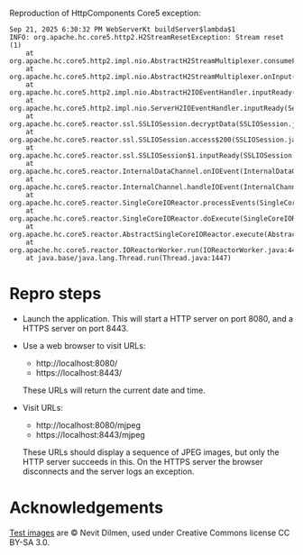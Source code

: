 Reproduction of HttpComponents Core5 exception:
```
Sep 21, 2025 6:30:32 PM WebServerKt buildServer$lambda$1
INFO: org.apache.hc.core5.http2.H2StreamResetException: Stream reset (1)
	at org.apache.hc.core5.http2.impl.nio.AbstractH2StreamMultiplexer.consumeFrame(AbstractH2StreamMultiplexer.java:874)
	at org.apache.hc.core5.http2.impl.nio.AbstractH2StreamMultiplexer.onInput(AbstractH2StreamMultiplexer.java:455)
	at org.apache.hc.core5.http2.impl.nio.AbstractH2IOEventHandler.inputReady(AbstractH2IOEventHandler.java:65)
	at org.apache.hc.core5.http2.impl.nio.ServerH2IOEventHandler.inputReady(ServerH2IOEventHandler.java:39)
	at org.apache.hc.core5.reactor.ssl.SSLIOSession.decryptData(SSLIOSession.java:618)
	at org.apache.hc.core5.reactor.ssl.SSLIOSession.access$200(SSLIOSession.java:74)
	at org.apache.hc.core5.reactor.ssl.SSLIOSession$1.inputReady(SSLIOSession.java:204)
	at org.apache.hc.core5.reactor.InternalDataChannel.onIOEvent(InternalDataChannel.java:143)
	at org.apache.hc.core5.reactor.InternalChannel.handleIOEvent(InternalChannel.java:51)
	at org.apache.hc.core5.reactor.SingleCoreIOReactor.processEvents(SingleCoreIOReactor.java:176)
	at org.apache.hc.core5.reactor.SingleCoreIOReactor.doExecute(SingleCoreIOReactor.java:125)
	at org.apache.hc.core5.reactor.AbstractSingleCoreIOReactor.execute(AbstractSingleCoreIOReactor.java:92)
	at org.apache.hc.core5.reactor.IOReactorWorker.run(IOReactorWorker.java:44)
	at java.base/java.lang.Thread.run(Thread.java:1447)
```

# Repro steps
* Launch the application. This will start a HTTP server on port 8080, and a HTTPS server on port 8443.
* Use a web browser to visit URLs:
  * http://localhost:8080/
  * https://localhost:8443/

  These URLs will return the current date and time.
* Visit URLs:
  * http://localhost:8080/mjpeg
  * https://localhost:8443/mjpeg
 
  These URLs should display a sequence of JPEG images, but only the HTTP server
  succeeds in this. On the HTTPS server the browser disconnects and the server
  logs an exception.

# Acknowledgements
[Test images](https://commons.wikimedia.org/wiki/Category:Brain_MRI_case_0038) are © Nevit Dilmen,
used under Creative Commons license CC BY-SA 3.0.
